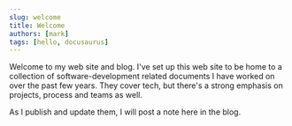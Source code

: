 ```yaml
---
slug: welcome
title: Welcome
authors: [mark]
tags: [hello, docusaurus]
---
```


Welcome to my web site and blog. I've set up this web site to be home to a collection of software-development related documents I have worked on over the past few years. They cover tech, but there's a strong emphasis on projects, process and teams as well.

As I publish and update them, I will post a note here in the blog.